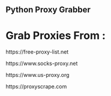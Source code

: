 <h2>Python Proxy Grabber</h2>

<h1>Grab Proxies From :</h1>

<p>https://free-proxy-list.net</p>
<p>https://www.socks-proxy.net</p>
<p>https://www.us-proxy.org</p>
<p>https://proxyscrape.com</p>
